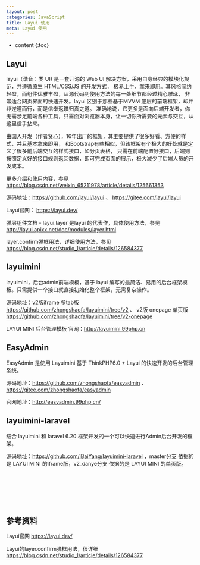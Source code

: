 ```yaml
---
layout: post
categories: JavaScript
title: Layui 使用
meta: Layui 使用
---
```

* content
{:toc}

## Layui

layui（谐音：类 UI) 是一套开源的 Web UI 解决方案，采用自身经典的模块化规范，并遵循原生 HTML/CSS/JS 的开发方式，
极易上手，拿来即用。其风格简约轻盈，而组件优雅丰盈，从源代码到使用方法的每一处细节都经过精心雕琢，
非常适合网页界面的快速开发。layui 区别于那些基于MVVM 底层的前端框架，却并非逆道而行，而是信奉返璞归真之道。
准确地说，它更多是面向后端开发者，你无需涉足前端各种工具，只需面对浏览器本身，让一切你所需要的元素与交互，从这里信手拈来。

由国人开发（作者贤心），16年出厂的框架，其主要提供了很多好看、方便的样式，并且基本拿来即用，
和Bootstrap有些相似，但该框架有个极大的好处就是定义了很多前后端交互的样式接口，如分页表格，
只需在前端配置好接口，后端则按照定义好的接口规则返回数据，即可完成页面的展示，极大减少了后端人员的开发成本。

更多介绍和使用内容，参见 <https://blog.csdn.net/weixin_65211978/article/details/125661353>

源码地址：<https://github.com/layui/layui>  、 <https://gitee.com/layui/layui>

Layui官网： <https://layui.dev/>

弹层组件文档 - layui.layer 是layui 的代表作，具体使用方法，参见 <http://layui.apixx.net/doc/modules/layer.html>

layer.confirm弹框用法，详细使用方法，参见 <https://blog.csdn.net/studio_1/article/details/126584377>

## layuimini
 
layuimini，后台admin前端模板，基于 layui 编写的最简洁、易用的后台框架模板。只需提供一个接口就直接初始化整个框架，无需复杂操作。

源码地址：v2版iframe 多tab版 <https://github.com/zhongshaofa/layuimini/tree/v2> 、 
v2版 onepage 单页版 <https://github.com/zhongshaofa/layuimini/tree/v2-onepage>

LAYUI MINI 后台管理模板 官网：<http://layuimini.99php.cn>



## EasyAdmin

EasyAdmin 是使用 Layuimini 基于 ThinkPHP6.0 + Layui 的快速开发的后台管理系统。

源码地址：<https://github.com/zhongshaofa/easyadmin>  、  <https://gitee.com/zhongshaofa/easyadmin>

官网地址：<http://easyadmin.99php.cn/>

## layuimini-laravel

结合 layuimini 和 laravel 6.20 框架开发的一个可以快速进行Admin后台开发的框架。

源码地址：<https://github.com/iBaiYang/layuimini-laravel> ，master分支 依据的是 LAYUI MINI 的iframe版，v2_danye分支 依据的是 LAYUI MINI 的单页版。





<br/><br/><br/><br/><br/>
## 参考资料 

Layui官网 <https://layui.dev/>

Layui的layer.confirm弹框用法，很详细 <https://blog.csdn.net/studio_1/article/details/126584377>
